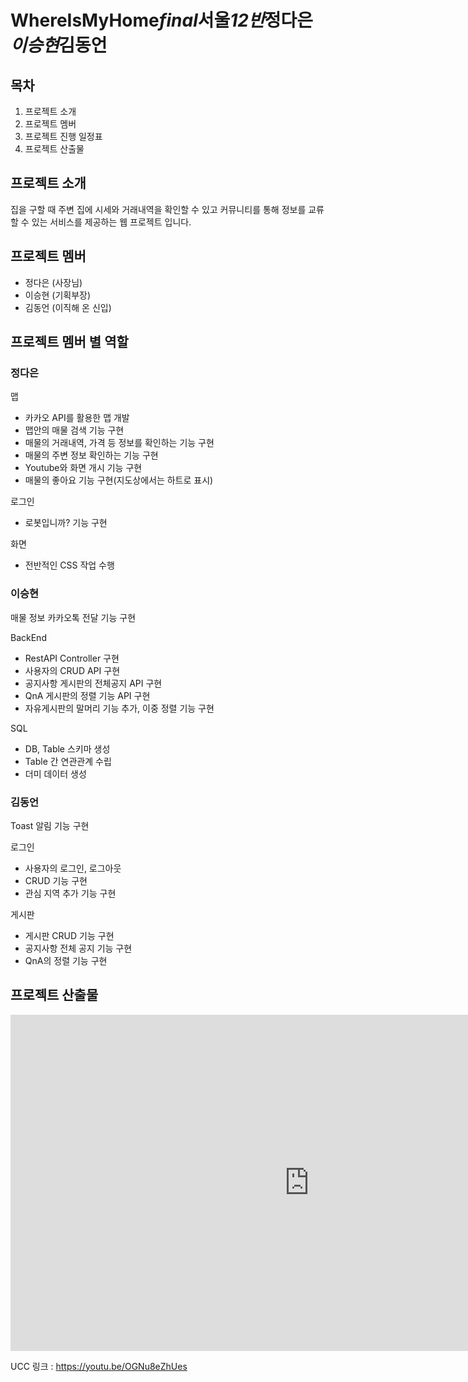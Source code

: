 # WhereIsMyHome*final*서울*12반*정다은*이승현*김동언

## 목차

1. 프로젝트 소개
2. 프로젝트 멤버
3. 프로젝트 진행 일정표
4. 프로젝트 산출물





## 프로젝트 소개

집을 구할 때 주변 집에 시세와 거래내역을 확인할 수 있고 커뮤니티를 통해 정보를 교류할 수 있는 서비스를 제공하는 웹 프로젝트 입니다. 





## 프로젝트 멤버

* 정다은 (사장님)
* 이승현 (기획부장)
* 김동언 (이직해 온 신입)



## 프로젝트 멤버 별 역할

### 정다은

맵

* 카카오 API를 활용한 맵 개발
* 맵안의 매물 검색 기능 구현
* 매물의 거래내역, 가격 등 정보를 확인하는 기능 구현
* 매물의 주변 정보 확인하는 기능 구현
* Youtube와 화면 개시 기능 구현 
* 매물의 좋아요 기능 구현(지도상에서는 하트로 표시)



로그인

* 로봇입니까? 기능 구현 



화면

* 전반적인 CSS 작업 수행 



### 이승현

매물 정보 카카오톡 전달 기능 구현 



BackEnd

* RestAPI Controller 구현
* 사용자의 CRUD API 구현
* 공지사항 게시판의 전체공지 API 구현
* QnA 게시판의 정렬 기능 API 구현
* 자유게시판의 말머리 기능 추가, 이중 정렬 기능 구현 



SQL

* DB, Table 스키마 생성
* Table 간 연관관계 수립
* 더미 데이터 생성  





### 김동언

Toast 알림 기능 구현 



로그인

* 사용자의 로그인, 로그아웃
* CRUD 기능 구현
* 관심 지역 추가 기능 구현 



게시판

* 게시판 CRUD 기능 구현
* 공지사항 전체 공지 기능 구현
* QnA의 정렬 기능 구현 



## 프로젝트 산출물

<iframe width="956" height="538" src="https://youtu.be/OGNu8eZhUes" frameborder="0" allow="accelerometer; autoplay; encrypted-media; gyroscope; picture-in-picture" allowfullscreen></iframe>

UCC 링크 : https://youtu.be/OGNu8eZhUes
